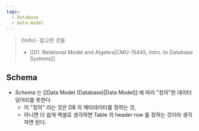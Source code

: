 ```yaml
---
tags:
  - Database
  - data-model
---
```

> [!info]- 참고한 것들
> - [[01. Relational Model and Algebra|CMU-15445, Intro. to Database Systems]]

## Schema

- *Schema* 는 [[Data Model (Database)|Data Model]] 에 따라 "정의"한 데이터 덩어리를 뜻한다.
	- 이 "정의" 라는 것은 DB 의 메타데이터를 정하는 것,
	- 아니면 더 쉽게 엑셀로 생각하면 Table 의 header row 를 정하는 것이라 생각하면 된다.
